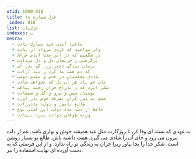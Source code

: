 ```yaml
---
utid: 1000-018
title: غزل شماره ۱۸
_index: 018
list: غزلیات
indexes: ت
mesra:
  - ساقیا آمدن عید مبارک بادت
  - وان مواعید که کردی مرواد از یادت
  - در شگفتم که در این مدت ایام فراق
  - برگرفتی ز حریفان دل و دل می‌دادت
  - برسان بندگی دختر رز، گو بدر آی
  - که دم همت ما کرد ز بند آزادت
  - شادی مجلسیان در قدم و مقدم توست
  - جای غم باد هر آن دل که نخواهد شادت
  - شکر ایزد که ز تاراج خزان رخنه نیافت
  - بوستان سمن و سرو و گل و شمشادت
  - چشم بد دور کزآن تفرقه خوش باز آورد
  - طالع نامور و دولت مادرزادت
  - حافظ از دست مده دولت این کشتی نوح
  - ورنه طوفان حوادث ببرد بنیادت
---
```

به عهدی که بسته ای وفا کن تا روزگارت مثل عید همیشه خوش و بهاری باشد. غم از دلت بیرون می رود و جای آن را شادی می گیرد. همت داشته باش. طالع تو بسیار روشن است. شکر خدا را بجا بیاور زیرا خزان به زندگی تو راه ندارد. و از این فرصتی که به دست آورده ای نهایت استفاده را ببر.
